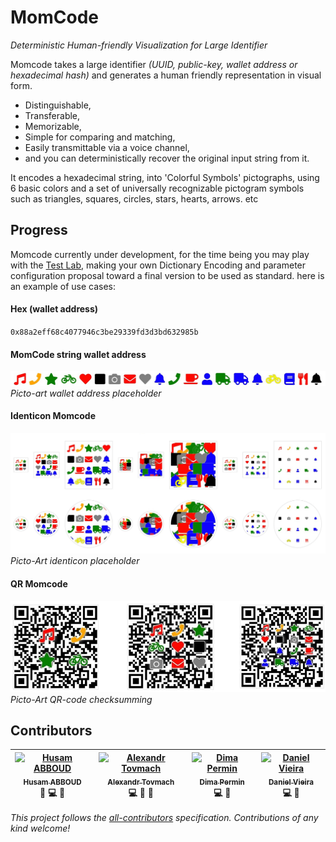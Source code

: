# MomCode
_Deterministic Human-friendly Visualization for Large Identifier_

Momcode takes a large identifier _(UUID, public-key, wallet address or hexadecimal hash)_ and generates a human friendly representation in visual form.  
* Distinguishable,
* Transferable,
* Memorizable,
* Simple for comparing and matching,
* Easily transmittable via a voice channel,
* and you can deterministically recover the original input string from it.

It encodes a hexadecimal string, into 'Colorful Symbols' pictographs, using 6 basic colors and a set of universally recognizable pictogram symbols such as triangles, squares, circles, stars, hearts, arrows. etc

## Progress
Momcode currently under development, for the time being you may play with the [Test Lab](https://momcode.io/lab/), making your own Dictionary Encoding and parameter configuration proposal toward a final version to be used as standard. here is an example of use cases:

#### Hex (wallet address)
`0x88a2eff68c4077946c3be29339fd3d3bd632985b`

#### MomCode string wallet address

[![Momcode example](assets/img/example-momcode-string101.jpg "Momcode example")](https://momcode.io/lab/?input=0x88a2eff68c4077946c3be29339fd3d3bd632985b)
*Picto-art wallet address placeholder*

#### Identicon Momcode
[![Identicon-Momcode](assets/img/example-momcode-identicon101.jpg "Identicon-Momcode example")](https://momcode.io/lab/?input=0x88a2eff68c4077946c3be29339fd3d3bd632985b)
*Picto-Art identicon placeholder*

#### QR Momcode
[![QR Code with Momcode](assets/img/example-momcode-qrcode100.jpg "QR Code with Momcode example")](https://momcode.io/lab/?input=0x88a2eff68c4077946c3be29339fd3d3bd632985b)
*Picto-Art QR-code checksumming*



## Contributors
<!-- Contributors table START -->
| [![Husam ABBOUD](https://avatars3.githubusercontent.com/u/712919?s=100&v=4)<br /><sub>Husam ABBOUD</sub>](https://github.com/drhus)<br />🤔 💻 🎨| [![Alexandr Tovmach](https://avatars2.githubusercontent.com/u/28801003?s=100&v=4)<br /><sub>Alexandr Tovmach</sub>](https://github.com/alexandrtovmach)<br /> 💻 💬 🎨 | [![Dima Permin](https://avatars.githubusercontent.com/)<br /><sub>Dima Permin</sub>](https://github.com/#)<br />💻 💬 | [![Daniel Vieira](https://avatars1.githubusercontent.com/u/6597418?s=100&v=4)<br /><sub>Daniel Vieira</sub>](https://github.com/kaede28)<br />💻 💬 |
| :---: | :---: | :---: | :---: |
<!-- Contributors table END -->


*This project follows the [all-contributors](https://github.com/kentcdodds/all-contributors) specification.
Contributions of any kind welcome!*
